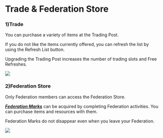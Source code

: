 # Trade & Federation Store

### 1)Trade

 You can purchase a variety of items at the Trading Post.

If you do not like the items currently offered, you can refresh the list by using the Refresh List button.

Upgrading the Trading Post increases the number of trading slots and Free Refreshes.

![](https://s3.ap-northeast-2.amazonaws.com/an2img/guide/105_001ListRefresh.png)



### 2)Federation Store

 Only Federation members can access the Federation Store.

[***<u>Federation Marks</u>***](eng/607fedcontribution#Federation-Contribution) can be acquired by completing Federation activities. You can purchase items and resources with them.

Federation Marks do not disappear even when you leave your Federation.

![](https://s3.ap-northeast-2.amazonaws.com/an2img/guide/105_002FedStore.png)